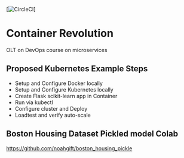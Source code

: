 [![CircleCI](https://circleci.com/gh/noahgift/container-revolution-devops-microservices.svg?style=svg&circle-token=644aca8c4c94ca89efb97a97d78a4025468b67cc)]

# Container Revolution

OLT on  DevOps course on microservices

## Proposed Kubernetes Example Steps

* Setup and Configure Docker locally
* Setup and Configure Kubernetes locally
* Create Flask scikit-learn app in Container
* Run via kubectl
* Configure cluster and Deploy
* Loadtest and verify auto-scale

## Boston Housing Dataset Pickled model Colab

https://github.com/noahgift/boston_housing_pickle
